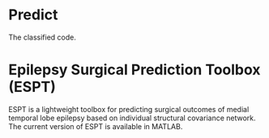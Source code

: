 # Predict

The classified code.

# Epilepsy Surgical Prediction Toolbox (ESPT)

ESPT is a lightweight toolbox for predicting surgical outcomes of medial temporal lobe epilepsy based on individual structural covariance network. The current version of ESPT is available in  MATLAB. 

